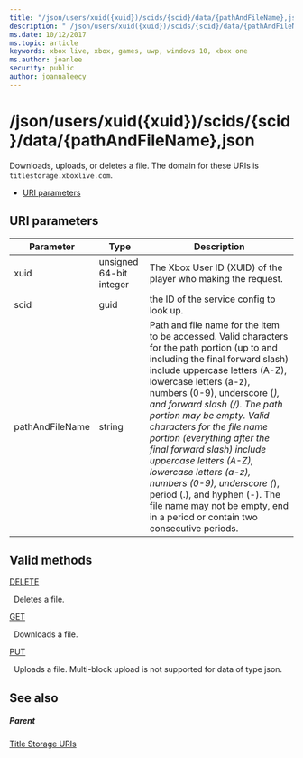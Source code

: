 ```yaml
---
title: "/json/users/xuid({xuid})/scids/{scid}/data/{pathAndFileName},json"
description: " /json/users/xuid({xuid})/scids/{scid}/data/{pathAndFileName},json"
ms.date: 10/12/2017
ms.topic: article
keywords: xbox live, xbox, games, uwp, windows 10, xbox one
ms.author: joanlee
security: public
author: joannaleecy
---
```


# /json/users/xuid({xuid})/scids/{scid}/data/{pathAndFileName},json
Downloads, uploads, or deletes a file. 
The domain for these URIs is `titlestorage.xboxlive.com`.
 
  * [URI parameters](#ID4EV)
 
<a id="ID4EV"></a>

 
## URI parameters
 
| Parameter| Type| Description| 
| --- | --- | --- | 
| xuid| unsigned 64-bit integer| The Xbox User ID (XUID) of the player who making the request.| 
| scid| guid| the ID of the service config to look up.| 
| pathAndFileName| string| Path and file name for the item to be accessed. Valid characters for the path portion (up to and including the final forward slash) include uppercase letters (A-Z), lowercase letters (a-z), numbers (0-9), underscore (_), and forward slash (/). The path portion may be empty. Valid characters for the file name portion (everything after the final forward slash) include uppercase letters (A-Z), lowercase letters (a-z), numbers (0-9), underscore (_), period (.), and hyphen (-). The file name may not be empty, end in a period or contain two consecutive periods.| 
  
<a id="ID4EFC"></a>

 
## Valid methods

[DELETE](uri-jsonusersxuidscidssciddatapathandfilenametype-delete.md)

&nbsp;&nbsp;Deletes a file. 

[GET](uri-jsonusersxuidscidssciddatapathandfilenametype-get.md)

&nbsp;&nbsp;Downloads a file.

[PUT](uri-jsonusersxuidscidssciddatapathandfilenametype-put.md)

&nbsp;&nbsp;Uploads a file. Multi-block upload is not supported for data of type json. 
 
<a id="ID4EVC"></a>

 
## See also
 
<a id="ID4EXC"></a>

 
##### Parent 

[Title Storage URIs](atoc-reference-storagev2.md)

   
